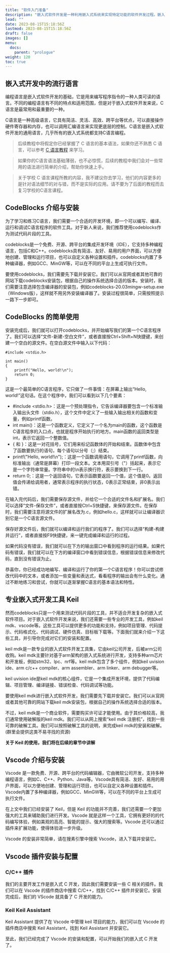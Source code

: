 ```yaml
---
title: "软件入门准备"
description: "嵌入式软件开发是一种利用嵌入式系统来实现特定功能的软件开发过程。嵌入式系统是一种具有专用硬件和软件的计算机系统，通常用于控制机器、设备或工厂等。嵌入式软件开发需要掌握一些基本的知识和技能，例如编程语言、硬件平台、操作系统、调试工具等。本文将介绍一些嵌入式软件开发入门的内容，帮助新人快速上手。"
lead: ""
date: 2023-08-15T15:18:56Z
lastmod: 2023-08-15T15:18:56Z
draft: false
images: []
menu:
  docs:
    parent: "prologue"
weight: 120
toc: true
---
```


## 嵌入式开发中的流行语言

编程语言是嵌入式软件开发的基础，它是用来编写程序指令的一种人类可读的语言。不同的编程语言有不同的特点和适用范围，但是对于嵌入式软件开发来说，C语言是最常用和最重要的一种。   

C语言是一种高级语言，它具有简洁、灵活、高效、跨平台等优点，可以直接操作硬件寄存器和内存，也可以调用汇编语言来实现更底层的控制。C语言是嵌入式软件开发的通用语言，几乎所有的嵌入式系统都支持C语言编程。

> 后续教程中将假定你已经掌握了 C 语言的基本语法，如果你还不熟悉 C 语言，可以参考 [C 语言教程](https://www.runoob.com/cprogramming/c-tutorial.html) 来学习。

> 如果你的C语言语法基础薄弱，也不必惊慌，后续的教程中我们会对一些常用的语法进行简单的介绍，帮助你快速上手。

> 关于学校 C 语言课程所教的内容，我不建议你去学习，他们的内容更多的是针对语法细节的对与错，而不是实际的应用。请不要为了后面的教程而去复习学校的C语言课程。

## CodeBlocks 介绍与安装

为了学习和练习C语言，我们需要一个合适的开发环境，即一个可以编写、编译、运行和调试C语言程序的软件工具。对于新人来说，我们推荐使用codeblocks作为测试代码片段的工具。   

codeblocks是一个免费、开源、跨平台的集成开发环境（IDE），它支持多种编程语言，包括C和C++。codeblocks具有简洁、友好、易用的用户界面，可以方便地创建、管理和运行项目，也可以自定义各种设置和插件。codeblocks内置了多种编译器，例如GCC、MinGW等，可以在不同的平台上生成可执行文件。   

要使用codeblocks，我们需要先下载并安装它。我们可以从官网或者其他可靠的网站下载codeblocks安装包，根据自己的操作系统选择合适的版本。安装时，我们需要注意选择包含编译器的安装包，例如codeblocks-20.03mingw-setup.exe（Windows版），这样就不用另外安装编译器了。安装过程很简单，只需按照提示一路下一步即可。

## CodeBlocks 的简单使用

安装完成后，我们就可以打开codeblocks，并开始编写我们的第一个C语言程序了。我们可以选择“文件-新建-空白文件”，或者直接按Ctrl+Shift+N快捷键，来创建一个空白的源文件。在空白源文件中输入以下代码：

```
#include <stdio.h>

int main()
{
    printf("Hello, world!\n");
    return 0;
}
```

这是一个最简单的C语言程序，它只做了一件事情：在屏幕上输出“Hello, world!”这句话。在这个程序中，我们可以看到以下几个要素：
- #include <stdio.h>：这是一个预处理指令，它告诉编译器要包含一个标准输入输出头文件（stdio.h），这个文件中定义了一些输入输出相关的函数和变量，例如printf函数。
- int main()：这是一个函数定义，它定义了一个名为main的函数，这个函数是C语言程序的入口点，也就是程序开始执行的地方。main函数的返回类型是int，表示它返回一个整数值。
- { 和 }：这是一对花括号，它们用来标记函数体的开始和结束。函数体中包含了函数要执行的语句，每个语句以分号（;）结束。
- printf("Hello, world!\n");：这是一个函数调用语句，它调用了printf函数，向标准输出（通常是屏幕）打印一段文本。文本用双引号（"）括起来，表示它是一个字符串常量。字符串中的\n表示换行符，表示要换到下一行。
- return 0;：这是一个返回语句，它表示函数要返回一个值，这个值是0。返回值会传递给调用者，通常表示程序的执行状态，0表示正常结束，非0表示出错。    

在输入完代码后，我们需要保存源文件，并给它一个合适的文件名和扩展名。我们可以选择“文件-保存文件”，或者直接按Ctrl+S快捷键，来保存源文件。在保存时，我们需要注意将源文件的扩展名改为.c，例如hello.c，这样就可以让编译器识别它是一个C语言源文件。

保存好源文件后，我们就可以编译和运行我们的程序了。我们可以选择“构建-构建并运行”，或者直接按F9快捷键，来一键完成编译和运行的过程。    

如果代码没有错误，我们就可以在下方的输出窗口中看到程序的运行结果。如果代码有错误，我们就可以在下方的编译窗口中看到错误信息，根据错误信息来修改代码，直到没有错误为止。

恭喜你，你已经成功地编写、编译和运行了你的第一个C语言程序！你可以尝试修改代码中的文本，或者添加一些变量和表达式，看看程序的输出会有什么变化。通过不断地练习和尝试，你就可以逐渐掌握C语言的基本语法和特性。

## 专业嵌入式开发工具 Keil

然而codeblocks只是一个用来测试代码片段的工具，并不适合开发复杂的嵌入式软件项目。对于嵌入式软件开发来说，我们还需要一些专业的开发工具，例如keil mdk、vscode等。这些工具可以提供更多的功能和支持，例如项目管理、代码提示、代码格式化、代码调试、硬件仿真、目标板下载等。下面我们就来介绍一下这些工具，并引导你完成对它们的安装和配置。

keil mdk是一款专业的嵌入式软件开发工具集，它由keil公司开发，后被arm公司收购。keil mdk主要针对基于arm架构的嵌入式系统进行开发，支持多种arm芯片和开发板，例如stm32、lpc、nrf等。keil mdk包含了多个组件，例如keil uvision ide、arm c/c++ compiler、arm assembler、arm linker、arm debugger等。   

keil uvision ide是keil mdk的核心组件，它是一个集成开发环境，提供了代码编辑、项目管理、编译链接、错误检查、代码调试等功能。    

要使用keil mdk进行嵌入式软件开发，我们需要先下载并安装它。我们可以从官网或者其他可靠的网站下载keil mdk安装包，根据自己的操作系统选择合适的版本。     

不过，keil mdk是一个商业软件，需要购买许可证才能使用。由于其价格较高，我们通常使用破解版的keil mdk。我们可以从网上搜索“keil mdk 注册机”，找到一些可靠的破解工具。我们可以按照破解工具的说明，来完成keil mdk的安装和破解。(群里会提供这类不易寻找的资源)

**关于 Keil 的使用，我们将在后续的章节中讲解**

## Vscode 介绍与安装

Vscode 是一款免费、开源、跨平台的代码编辑器，它由微软公司开发，支持多种编程语言，例如C、C++、Python、Java等。Vscode具有简洁、友好、易用的用户界面，可以方便地创建、管理和运行项目，也可以自定义各种设置和插件。Vscode内置了多种编译器，例如GCC、MinGW等，可以在不同的平台上生成可执行文件。    

在上文中我们已经安装了 Keil，但是 Keil 的功能并不完善，我们还需要一个更加强大的工具来辅助我们进行开发。Vscode 就是这样一个工具，它拥有更好的的代码编写体验，例如美观的高亮、智能的提示、强大的搜索等。Vscode 还可以通过插件来扩展功能，使得体验进一步升级。

Vscode 的安装非常简单，请在搜素引擎中搜索 Vscode，进入下载并安装它。


## Vscode 插件安装与配置

### C/C++ 插件

我们的主要开发工作是嵌入式 C 开发，因此我们需要安装一些 C 相关的插件。我们可以在 Vscode 的插件商店中搜索 C/C++，找到 C/C++ 插件并安装它。安装完成后，我们的 VScode 就具备了 C 开发的能力。

### Keil Keil Assistant

Keil Assistant 提供了在 Vscode 中管理 keil 项目的能力，我们可以在 Vscode 的插件商店中搜索 Keil Assistant，找到 Keil Assistant 并安装它。

至此，我们已经完成了 Vscode 的安装和配置，可以开始我们的嵌入式 C 开发了。